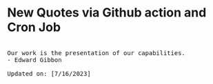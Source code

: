 # New Quotes via Github action and Cron Job

<pre>
<!-- #quote -->
Our work is the presentation of our capabilities.
- Edward Gibbon

Updated on: [7/16/2023]
<!-- #quoteEnd -->
</pre>
